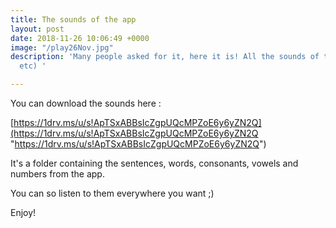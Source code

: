 ```yaml
---
title: The sounds of the app
layout: post
date: 2018-11-26 10:06:49 +0000
image: "/play26Nov.jpg"
description: 'Many people asked for it, here it is! All the sounds of the app (words/sentences/vowels/consonants/
  etc) '

---
```

You can download the sounds here : 

[https://1drv.ms/u/s!ApTSxABBsIcZgpUQcMPZoE6y6yZN2Q](https://1drv.ms/u/s!ApTSxABBsIcZgpUQcMPZoE6y6yZN2Q "https://1drv.ms/u/s!ApTSxABBsIcZgpUQcMPZoE6y6yZN2Q")

It's a folder containing the sentences, words, consonants, vowels and numbers from the app. 

You can so listen to them everywhere you want ;) 

Enjoy! 